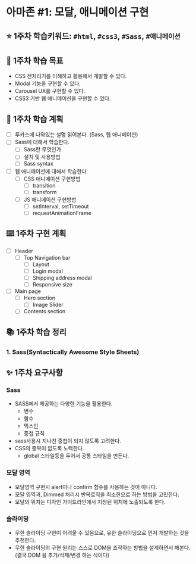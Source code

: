 # 아마존 #1: 모달, 애니메이션 구현

## ⭐️ 1주차 학습키워드: `#html`, `#css3`, `#Sass`, `#애니메이션`

## 🎯 1주차 학습 목표

- CSS 전처리기를 이해하고 활용해서 개발할 수 있다.
- Modal 기능을 구현할 수 있다.
- Carousel UX를 구현할 수 있다.
- CSS3 기반 웹 애니메이션을 구현할 수 있다.

## 📖 1주차 학습 계획

- [ ]  루카스에 나와있는 설명 읽어본다. (Sass, 웹 애니메이션)
- [ ]  Sass에 대해서 학습한다.
    - [ ]  Sass란 무엇인가
    - [ ]  설치 및 사용방법
    - [ ]  Sass syntax
- [ ]  웹 애니메이션에 대해서 학습한다.
    - [ ]  CSS 애니메이션 구현방법
        - [ ]  transition
        - [ ]  transform
    - [ ]  JS 애니메이션 구현방법
        - [ ]  setInterval, setTimeout
        - [ ]  requestAnimationFrame

## ⌨️ 1주차 구현 계획

- [ ]  Header
    - [ ]  Top Navigation bar
        - [ ]  Layout
        - [ ]  Login modal
        - [ ]  Shipping address modal
        - [ ]  Responsive size
- [ ]  Main page
    - [ ]  Hero section
        - [ ]  Image Slider
    - [ ]  Contents section

## 📚 1주차 학습 정리

### 1. Sass(Syntactically Awesome Style Sheets)
## ✨ 1주차 요구사항
### Sass

- SASS에서 제공하는 다양한 기능을 활용한다.
    - 변수
    - 함수
    - 믹스인
    - 중첩 규칙
- sass사용시 지나친 중첩이 되지 않도록 고려한다.
- CSS의 중복이 없도록 노력한다.
    - global 스타일등을 두어서 공통 스타일을 만든다.

### 모달 영역

- 모달영역 구현시 alert이나 confirm 함수를 사용하는 것이 아니다.
- 모달 영역과, Dimmed 처리시 반복로직을 최소한으로 하는 방법을 고민한다.
- 모달의 위치는 디자인 가이드라인에서 지정된 위치에 노출되도록 한다.

### 슬라이딩

- 무한 슬라이딩 구현이 어려울 수 있음으로, 유한 슬라이딩으로 먼저 개발하는 것을 추천한다.
- 무한 슬라이딩의 구현 원리는 스스로 DOM을 조작하는 방법을 설계하면서 해본다. (결국 DOM 을 추가/삭제/변경 하는 식이다)
